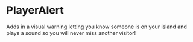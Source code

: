 # PlayerAlert
 
Adds in a visual warning letting you know someone is on your island and 
plays a sound so you will never miss another visitor!
